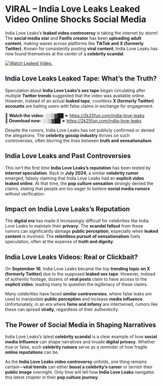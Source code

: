 # VIRAL – India Love Leaks Leaked Video Online Shocks Social Media 

India Love Leaks’s **leaked video controversy** is taking the internet by storm! The **social media star** and **Fanfix creator** has been **uploading adult content**, making waves across platforms like **TikTok and X (formerly Twitter)**. Known for consistently posting **viral content**, India Love Leaks has now found themselves at the center of a **celebrity scandal**.  

[![Watch Leaked Video.](https://miro.medium.com/v2/resize:fit:828/format:webp/1*cilzJN44JGOrTw9NJCrNHA.gif "Watch Leaked Video")](https://2k25fun.com/india-love-leaks)

## **India Love Leaks Leaked Tape: What’s the Truth?**  
Speculation about **India Love Leaks’s sex tape** began circulating after multiple **Twitter trends** suggested that the video was available online. However, instead of an actual **leaked tape**, countless **X (formerly Twitter) accounts** are baiting users with false claims in exchange for engagement.  

🔹 **Watch the video:** ░░▒▓██ ➤ https://2k25fun.com/india-love-leaks  
🔹 **Download now:** ░░▒▓██ ➤ https://2k25fun.com/india-love-leaks  

Despite the rumors, India Love Leaks has not publicly confirmed or denied the allegations. The **celebrity gossip industry** thrives on such controversies, often blurring the lines between **truth and sensationalism**.  

## **India Love Leaks and Past Controversies**  
This isn’t the first time **India Love Leaks’s reputation** has been tested by **internet speculation**. Back in **July 2024**, a similar **celebrity rumor** emerged, falsely claiming that India Love Leaks had an **explicit video leaked online**. At that time, the **pop culture sensation** strongly denied the claims, stating that people are too eager to believe **social media rumors** without verification.  

## **Impact on India Love Leaks’s Reputation**  
The **digital era** has made it increasingly difficult for celebrities like India Love Leaks to maintain their **privacy**. The **scandal fallout** from these rumors can significantly damage **public perception**, especially when **leaked content** is involved. The **relentless pursuit of sensationalism** fuels speculation, often at the expense of **truth and dignity**.  

## **India Love Leaks Videos: Real or Clickbait?**  
On **September 16**, India Love Leaks became the top **trending topic on X (formerly Twitter)** due to the supposed **leaked sex tape**. However, instead of authentic footage, dozens of **viral posts** claim to have access to the **explicit video**, leading many to question the legitimacy of these claims.  

Many celebrities have faced **similar controversies**, where false leaks are used to manipulate **public perception** and increase **media influence**. Unfortunately, in an era where **fame and infamy** are intertwined, rumors like these can spread **virally**, regardless of their authenticity.  

## **The Power of Social Media in Shaping Narratives**  
India Love Leaks’s latest **celebrity scandal** is a clear example of how **social media influence** can shape narratives and invade **digital privacy**. Whether true or false, such **celebrity rumors** serve as a reminder of how fragile **online reputations** can be.  

As the **India Love Leaks video controversy** unfolds, one thing remains certain—**viral trends** can either **boost a celebrity’s career** or tarnish their **public image** overnight. Only time will tell how **India Love Leaks** navigates this latest chapter in their **pop culture journey**. 